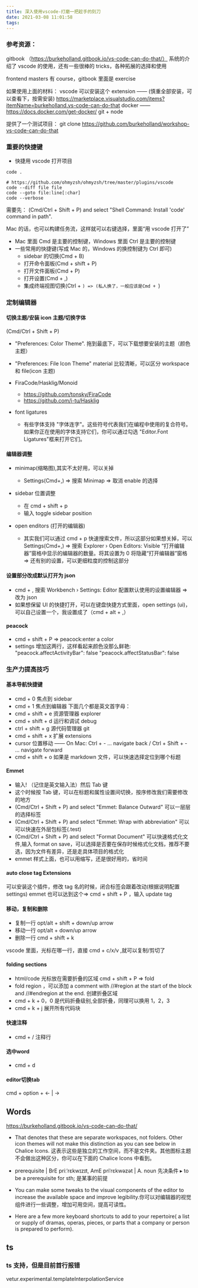 ```yaml
---
title: 深入使用vscode-打磨一把趁手的刻刀
date: 2021-03-08 11:01:58
tags:
---
```


### 参考资源：

gitbook （https://burkeholland.gitbook.io/vs-code-can-do-that/）
系统的介绍了 vscode 的使用，还有一些很棒的 tricks，各种拓展的选择和使用

frontend masters 有 course，gitbook 里面是 exercise

如果使用上面的材料：
vscode 可以安装这个 extension —— (慎重全部安装，可以查看下，按需安装)
https://marketplace.visualstudio.com/items?itemName=burkeholland.vs-code-can-do-that
docker ——
https://docs.docker.com/get-docker/
git + node

提供了一个测试项目：
git clone https://github.com/burkeholland/workshop-vs-code-can-do-that

### 重要的快捷键

- 快捷用 vscode 打开项目

```
code .

# https://github.com/ohmyzsh/ohmyzsh/tree/master/plugins/vscode
code --diff file file
code --goto file:line[:char]
code --verbose

```

需要先：
(Cmd/Ctrl + Shift + P) and select "Shell Command: Install 'code' command in path".

Mac 的话，也可以构建任务流，这样就可以右键选择，里面“用 vscode 打开了”

- Mac 里面 Cmd 是主要的控制键，Windows 里面 Ctrl 是主要的控制键
- 一些常用的快捷键(写成 Mac 的，Windows 的换控制键为 Ctrl 即可)
  - sidebar 的切换(Cmd + B)
  - 打开命令面板(Cmd + shift + P)
  - 打开文件面板(Cmd + P)
  - 打开设置(Cmd + ,)
  - 集成终端视图切换(Ctrl + `) => (私人换了，一般应该是Cmd + `)

### 定制编辑器

#### 切换主题/安装 icon 主题/切换字体

(Cmd/Ctrl + Shift + P)

- "Preferences: Color Theme".
  拖到最底下，可以下载想要安装的主题（颜色主题）

- "Preferences: File Icon Theme"
  material 比较清晰，可以区分 workspace 和 file(icon 主题)

- FiraCode/Hasklig/Monoid

  - https://github.com/tonsky/FiraCode
  - https://github.com/i-tu/Hasklig

- font ligatures
  - 有些字体支持 "字体连字"。这些符号代表我们在编程中使用的复合符号。如果你正在使用的字体支持它们，你可以通过勾选 "Editor.Font Ligatures"框来打开它们。

#### 编辑器调整

- minimap(缩略图),其实不太好用，可以关掉

  - Settings(Cmd+,) => 搜索 Minimap => 取消 enable 的选择

- sidebar 位置调整

  - 在 cmd + shift + p
  - 输入 toggle sidebar position

- open enditors (打开的编辑器)
  - 其实我们可以通过 cmd + p 快速搜索文件，所以这部分如果想关掉，可以 Settings(Cmd+,) => 搜索 Explorer › Open Editors: Visible
    “打开编辑器”窗格中显示的编辑器的数量。将其设置为 0 将隐藏“打开编辑器”窗格 => 还有别的设置，可以更细粒度的控制这部分

#### 设置部分改成默认打开为 json

- cmd + , 搜索 Workbench › Settings: Editor 配置默认使用的设置编辑器 => 改为 json
- 如果想保留 UI 的快捷打开，可以在键盘快捷方式里面，open settings (ui)，可以自己设置一个，我设置成了（cmd + alt + ,）

#### peacock

- cmd + shift + P => peacock:enter a color
- settings 增加这两行，这样看起来颜色没那么鲜艳:
  "peacock.affectActivityBar": false
  "peacock.affectStatusBar": false

### 生产力提高技巧

#### 基本导航快捷键

- cmd + 0 焦点到 sidebar
- cmd + 1 焦点到编辑器
  下面几个都是英文首字母：
- cmd + shift + e 资源管理器 explorer
- cmd + shift + d 运行和调试 debug
- ctrl + shift + g 源代码管理器 git
- cmd + shift + x 扩展 extensions
- cursor 位置移动 —— On Mac: Ctrl + - ... navigate back / Ctrl + Shift + - ... navigate forward
- cmd + shift + o 如果是 markdown 文件，可以快速选择定位到哪个标题

#### Emmet

- 输入! （记住是英文输入法）然后 Tab 键
- 这个时候按 Tab 键，可以在标题和属性设置间切换，按序修改我们需要修改的地方
- (Cmd/Ctrl + Shift + P) and select "Emmet: Balance Outward" 可以一层层的选择标签
- (Cmd/Ctrl + Shift + P) and select "Emmet: Wrap with abbreviation" 可以可以快速在外层包标签(.test)
- (Cmd/Ctrl + Shift + P) and select "Format Document" 可以快速格式化文件,输入 format on save，可以选择是否要在保存时候格式化文档，推荐不要选，因为文件有差异，还是走具体项目的格式化
- emmet 样式上面，也可以用缩写，还是很好用的，省时间

#### auto close tag Extensions

可以安装这个插件，修改 tag 名的时候，闭合标签会跟着改动(根据说明配置 settings)
emmet 也可以达到这个=> cmd + shift + P ，输入 update tag

#### 移动，复制和删除

- 复制一行 opt/alt + shift + down/up arrow
- 移动一行 opt/alt + down/up arrow
- 删除一行 cmd + shift + k

vscode 里面，光标在哪一行，直接 cmd + c/x/v ,就可以复制/剪切了

#### folding sections

- html/code 光标放在需要折叠的区域 cmd + shift + P => fold
- fold region ，可以添加 a comment with //#region at the start of the block and //#endregion at the end.
  创建折叠区域
- cmd + k + 0，0 是代码折叠级别,全部折叠，同理可以换用 1，2，3
- cmd + k + j 展开所有代码块

#### 快速注释

- cmd + / 注释行

#### 选中word
- cmd + d

#### editor切换tab
cmd + option + <- | -> 

## Words

https://burkeholland.gitbook.io/vs-code-can-do-that/

- That denotes that these are separate workspaces, not folders. Other icon themes will not make this distinction as you can see below in Chalice Icons.
  这表示这些是独立的工作空间，而不是文件夹。其他图标主题不会做出这种区分，你可以在下面的 Chalice Icons 中看到。

- prerequisite | BrE priːˈrɛkwɪzɪt, AmE priˈrɛkwəzət |
  A. noun
  先决条件
  ▸ to be a prerequisite for sth;
  是某事的前提

- You can make some tweaks to the visual components of the editor to increase the available space and improve legibility.你可以对编辑器的视觉组件进行一些调整，增加可用空间，提高可读性。

- Here are a few more keyboard shortcuts to add to your repertoire( a list or supply of dramas, operas, pieces, or parts that a company or person is prepared to perform).

## ts

### ts 支持，但是目前首行报错
vetur.experimental.templateInterpolationService

### <script setup>
如果使用了<script setup>
用 Volar
禁掉 Vetur

- https://github.com/vuejs/rfcs/blob/script-setup/active-rfcs/0000-script-setup.md
- https://github.com/vuejs/vue-next/blob/master/CHANGELOG.md 里面搜索 <script setup>